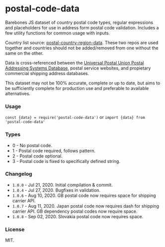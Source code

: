 # postal-code-data

Barebones JS dataset of country postal code types, regular expressions and placeholders for use in address form postal code validation. Includes a few utility functions for common usage with inputs.

Country list source: [postal-country-region-data](https://github.com/tobias7an/postal-country-region-data). These two repos are used together and countries should not be added/removed from one without the same on the other.

Data is cross-referenced between the [Universal Postal Union Postal Addressing Systems Database](http://www.upu.int/en/activities/addressing/postal-addressing-systems-in-member-countries.html), postal service websites, and propietary commercial shipping address databases.  

This dataset may not be 100% accurate, complete or up to date, but aims to be sufficiently complete for production use and preferable to available alternatives.

### Usage
`const {data} = require('postal-code-data')`
or
`import {data} from 'postal-code-data'`

### Types
- 0 - No postal code.
- 1 - Postal code required, follows pattern.
- 2 - Postal code optional.
- 3 - Postal code is fixed to specifically defined string.

### Changelog
- `1.0.0` - Jul 21, 2020. Initial compilation & commit.
- `1.0.4` - Jul 27, 2020. Bugfixes in validation.
- `1.0.6` - Aug 10, 2020. GB postal code now requires space for shipping carrier API.
- `1.0.7` - Aug 11, 2020. Japan postal code now requires dash for shipping carrier API. GB dependency postal codes now require space.
- `1.0.8` - Sep 02, 2020. Slovakia postal code now requires space.

### License
MIT.
